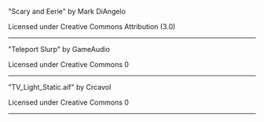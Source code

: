 "Scary and Eerie"
by Mark DiAngelo

Licensed under
Creative Commons
Attribution (3.0)

---

"Teleport Slurp"
by GameAudio

Licensed under
Creative Commons 0

---

"TV_Light_Static.aif"
by Crcavol

Licensed under
Creative Commons 0

---
